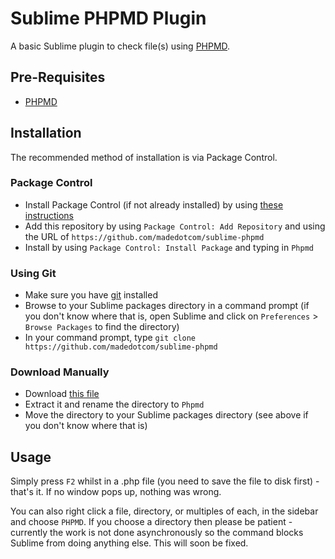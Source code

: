 # Sublime PHPMD Plugin

A basic Sublime plugin to check file(s) using [PHPMD](http://phpmd.org/).

## Pre-Requisites

* [PHPMD](http://phpmd.org/download/index.html)

## Installation

The recommended method of installation is via Package Control.

### Package Control

* Install Package Control (if not already installed) by using
  [these instructions](http://wbond.net/sublime_packages/package_control/installation)
* Add this repository by using `Package Control: Add Repository` and using the
  URL of `https://github.com/madedotcom/sublime-phpmd`
* Install by using `Package Control: Install Package` and typing in `Phpmd`

### Using Git

* Make sure you have [git](http://git-scm.com/) installed
* Browse to your Sublime packages directory in a command prompt (if you don't
  know where that is, open Sublime and click on `Preferences` > `Browse Packages`
  to find the directory)
* In your command prompt, type `git clone https://github.com/madedotcom/sublime-phpmd`

### Download Manually

* Download [this file](https://github.com/madedotcom/sublime-phpmd/zipball/master)
* Extract it and rename the directory to `Phpmd`
* Move the directory to your Sublime packages directory (see above if you don't
  know where that is)

## Usage

Simply press `F2` whilst in a .php file (you need to save the file to disk first) -
that's it. If no window pops up, nothing was wrong.

You can also right click a file, directory, or multiples of each, in the sidebar
and choose `PHPMD`. If you choose a directory then please be patient - currently
the work is not done asynchronously so the command blocks Sublime from doing
anything else. This will soon be fixed.
